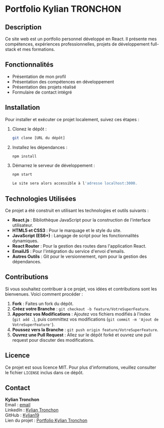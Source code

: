 # Portfolio Kylian TRONCHON

## Description

Ce site web est un portfolio personnel développé en React. Il présente mes compétences, expériences professionnelles, projets de développement full-stack et mes formations.

## Fonctionnalités

- Présentation de mon profil
- Présentation des compétences en développement
- Présentation des projets réalisé
- Formulaire de contact intégré

## Installation

Pour installer et exécuter ce projet localement, suivez ces étapes :

1. Clonez le dépôt :

   ```bash
   git clone [URL du dépôt]

2. Installez les dépendances :
    
    ```bash
    npm install

3. Démarrez le serveur de développement :

    ```bash
    npm start

    Le site sera alors accessible à l'adresse localhost:3000.

## Technologies Utilisées

Ce projet a été construit en utilisant les technologies et outils suivants :

- **React.js** : Bibliothèque JavaScript pour la construction de l'interface utilisateur.
- **HTML5 et CSS3** : Pour le marquage et le style du site.
- **JavaScript (ES6+)** : Langage de script pour les fonctionnalités dynamiques.
- **React Router** : Pour la gestion des routes dans l'application React.
- **EmailJS** : Pour l'intégration du service d'envoi d'emails.
- **Autres Outils** : Git pour le versionnement, npm pour la gestion des dépendances.

## Contributions

Si vous souhaitez contribuer à ce projet, vos idées et contributions sont les bienvenues. Voici comment procéder :

1. **Fork** : Faites un fork du dépôt.
2. **Créez votre Branche** : `git checkout -b feature/VotreSuperFeature`.
3. **Apportez vos Modifications** : Ajoutez vos fichiers modifiés à l'index (`git add .`), puis committez vos modifications (`git commit -m 'Ajout de VotreSuperFeature'`).
4. **Poussez vers la Branche** : `git push origin feature/VotreSuperFeature`.
5. **Ouvrez une Pull Request** : Allez sur le dépôt forké et ouvrez une pull request pour discuter des modifications.

## Licence

Ce projet est sous licence MIT. Pour plus d'informations, veuillez consulter le fichier `LICENSE` inclus dans ce dépôt.

## Contact

**Kylian Tronchon**  
Email : [email](tronchonkylian@gmail.com)  
LinkedIn : [Kylian Tronchon](https://www.linkedin.com/in/kylian-tronchon-16b1761b7/)  
GitHub : [Kylian19](https://github.com/Kylian19)  
Lien du projet : [Portfolio Kylian Tronchon](https://github.com/Kylian19/portfolio-kylian-tronchon/tree/main)
